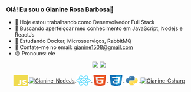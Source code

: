 ### Olá! Eu sou o Gianine Rosa Barbosa👋


- 🔭 Hoje estou trabalhando como Desenvolvedor Full Stack
- 🌱 Buscando aperfeiçoar meu conhecimento em JavaScript, Nodejs e ReactJs
- 🌱 Estudando Docker, Microsserviços, RabbitMQ
- 💬 Contate-me no email: gianine1508@gmail.com
- 😄 Pronouns: ele

<div align="center">
  <a href="https://github.com/Gianine12">
  <img height="180em" src="https://github-readme-stats.vercel.app/api?username=Gianine12&show_icons=true&theme=dark&include_all_commits=true&count_private=true"/>
  <img height="180em" src="https://github-readme-stats.vercel.app/api/top-langs/?username=Gianine12&layout=compact&langs_count=7&theme=dark"/>
</div>
<div align="center" style="display: inline_block"><br>
  <img align="center" alt="Gianine-Js" height="30" width="40" src="https://raw.githubusercontent.com/devicons/devicon/master/icons/javascript/javascript-plain.svg">
  <img align="center" alt="Gianine-NodeJs" height="30" width="40" src="https://cdn.jsdelivr.net/gh/devicons/devicon/icons/nodejs/nodejs-original-wordmark.svg" />
  <img align="center" alt="Gianine-React" height="30" width="40" src="https://raw.githubusercontent.com/devicons/devicon/master/icons/react/react-original.svg">
  <img align="center" alt="Gianine-HTML" height="30" width="40" src="https://raw.githubusercontent.com/devicons/devicon/master/icons/html5/html5-original.svg">
  <img align="center" alt="Gianine-CSS" height="30" width="40" src="https://raw.githubusercontent.com/devicons/devicon/master/icons/css3/css3-original.svg">
  <img align="center" alt="Gianine-Python" height="30" width="40" src="https://raw.githubusercontent.com/devicons/devicon/master/icons/python/python-original.svg">
  <img align="center" alt="Gianine-Csharp" height="30" width="40" src="https://cdn.jsdelivr.net/gh/devicons/devicon/icons/django/django-plain-wordmark.svg">
</div>
